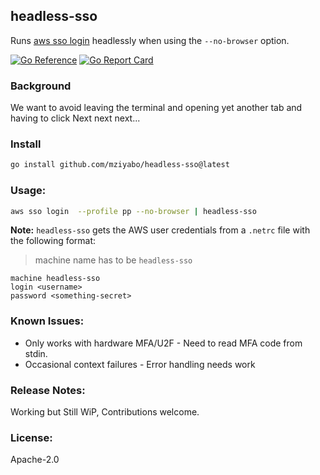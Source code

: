 ## headless-sso
Runs [aws sso login]() headlessly when using the `--no-browser` option.

[![Go Reference](https://pkg.go.dev/badge/github.com/mziyabo/headless-sso.svg)](https://pkg.go.dev/github.com/mziyabo/headless-sso) [![Go Report Card](https://goreportcard.com/badge/github.com/mziyabo/headless-sso)](https://goreportcard.com/report/github.com/mziyabo/headless-sso) 

### Background

We want to avoid leaving the terminal and opening yet another tab and having to click Next next next...

### Install

```bash
go install github.com/mziyabo/headless-sso@latest
```

### Usage:

``` bash
aws sso login  --profile pp --no-browser | headless-sso
```



**Note:** `headless-sso` gets the AWS user credentials from a `.netrc` file with the following format:
 > machine name has to be `headless-sso`

```
machine headless-sso
login <username>
password <something-secret>
```


### Known Issues:
- Only works with hardware MFA/U2F - Need to read MFA code from stdin.
- Occasional context failures - Error handling needs work

### Release Notes:
Working but Still WiP, Contributions welcome.

### License:
Apache-2.0